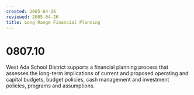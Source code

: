 ```yaml
---
created: 2005-04-26
reviewed: 2005-04-26
title: Long Range Financial Planning
---
```


# 0807.10 

West Ada School District supports a financial planning process that assesses the long-term implications of current
and proposed operating and capital budgets, budget policies, cash management and investment policies, programs
and assumptions.

